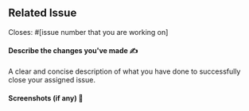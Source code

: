 ## Related Issue 

Closes: #[issue number that you are working on]

#### Describe the changes you've made ✍
A clear and concise description of what you have done to successfully close your assigned issue.

#### Screenshots (if any) 📸
